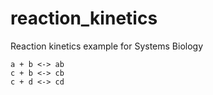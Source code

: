 # reaction_kinetics
Reaction kinetics example for Systems Biology

    a + b <-> ab
    c + b <-> cb
    c + d <-> cd
